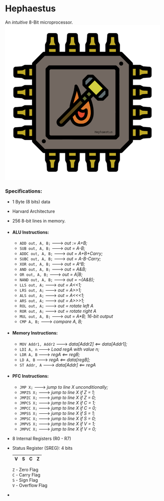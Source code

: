 # Hephaestus

An _intuitive_ 8-Bit microprocessor.  
![Hephaestus](hephaestus.png)

### Specifications:
*   1 Byte (8 bits) data

*   Harvard Architecture

*   256 8-bit lines in memory.

*   #### ALU Instructions:
    *   `ADD out, A, B;` ---> _out := A+B;_
    *   `SUB out, A, B;`  ---> _out = A-B;_
    *   `ADDC out, A, B;` ---> _out = A+B+Carry;_
    *   `SUBC out, A, B;` ---> _out = A-B-Carry;_
    *   `XOR out, A, B;` ---> _out = A^B;_
    *   `AND out, A, B;` ---> _out = A&B;_
    *   `OR out, A, B;` ---> _out = A|B;_
    *   `NAND out, A, B;` ---> _out = ~(A&B);_
    *   `LLS out, A;` ---> _out = A<<1;_
    *   `LRS out, A;` ---> _out = A>>1;_
    *   `ALS out, A;` ---> _out = A<<<1;_
    *   `ARS out, A;` ---> _out = A>>>1;_
    *   `ROL out, A;` ---> _out = rotate left A_
    *   `ROR out, A;` ---> _out = rotate right A_
    *   `MUL out, A, B;` ---> _out = A*B; 16-bit output_
    *   `CMP A, B;` ---> _compare A, B;_

*   #### Memory Instructions:
    *   `MOV Addr1, Addr2` ---> _data[Addr2] <== data[Addr1];_
    *   `LDI A, n` ---> _Load regA with value n;_
    *   `LDR A, B` ---> _regA <== regB;_
    *   `LD A, B` ---> _regA <== data[regB];_
    *	`ST Addr, A` ---> _data[Addr] <== regA_

*   #### PFC Instructions:
    *   `JMP X;` ---> _jump to line X unconditionally;_
    *   `JMPZS X;` ---> _jump to line X if Z = 1;_
    *   `JMPZC X;` ---> _jump to line X if Z = 0;_
    *   `JMPCS X;` ---> _jump to line X if C = 1;_
    *   `JMPCC X;` ---> _jump to line X if C = 0;_
    *   `JMPSS X;` ---> _jump to line X if S = 1;_
    *   `JMPSC X;` ---> _jump to line X if S = 0;_
    *   `JMPVS X;` ---> _jump to line X if V = 1;_
    *   `JMPVC X;` ---> _jump to line X if V = 0;_

*   8 Internal Registers (R0 - R7)

*   Status Register (SREG): 4 bits

    |V|S|C|Z|
    |---|---|---|---|

    `Z` - Zero Flag  
    `C` - Carry Flag  
    `S` - Sign Flag  
    `V` - Overflow Flag  

* 
